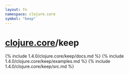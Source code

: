 ```yaml
---
layout: fn
namespace: clojure.core
symbol: "keep"
---
```


# [clojure.core](../)/keep

{% include 1.4.0/clojure.core/keep/docs.md %}
{% include 1.4.0/clojure.core/keep/examples.md %}
{% include 1.4.0/clojure.core/keep/src.md %}

